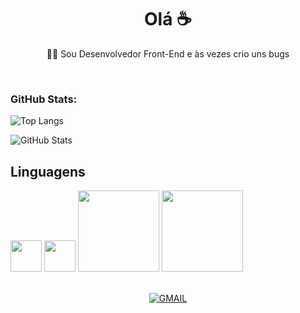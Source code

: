 <div align="center">
  <h1>Olá ☕</h1>
</div>
<div align="center">
  <p>👨‍💻 Sou Desenvolvedor Front-End e às vezes crio uns bugs<br></p>
</div>

<br>

<h3>GitHub Stats:</h3>

![Top Langs](https://github-readme-stats-davihenriquelima.vercel.app/api/top-langs/?username=davihenriquelima&layout=donut&bg_color=000000&text_color=b7fff1&title_color=84ffe6)

![GitHub Stats](https://github-readme-stats-davihenriquelima.vercel.app/api?username=davihenriquelima&show_icons=true&bg_color=000000&text_color=b7fff1&title_color=84ffe6)

## Linguagens

<div>
    <img src="https://cdn.jsdelivr.net/gh/devicons/devicon/icons/html5/html5-original-wordmark.svg" style="width:50px" />
    <img src="https://cdn.jsdelivr.net/gh/devicons/devicon/icons/css3/css3-plain-wordmark.svg" style="width:50px" />     
    <img src="https://img.shields.io/badge/JavaScript-F7DF1E?style=for-the-badge&logo=javascript&logoColor=black"style="width:130px"/>
    <img src="https://img.shields.io/badge/TypeScript-007ACC?style=for-the-badge&logo=typescript&logoColor=white"style="width:130px"/>
</div>

<br>

<div align="center">
    
[![GMAIL](https://github.com/davihenriquelima/davihenriquelima/blob/main/assets/118781482/5b846196-1809-4b7e-ab7b-12c7fb9b3660.png)](mailto:davihenrique.ads@gmail.com)

</div>

